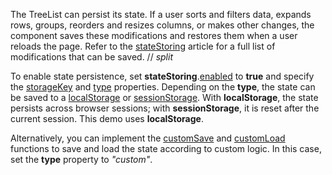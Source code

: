 The TreeList can persist its state. If a user sorts and filters data, expands rows, groups, reorders and resizes columns, or makes other changes, the component saves these modifications and restores them when a user reloads the page. Refer to the [stateStoring](/Documentation/ApiReference/UI_Components/dxTreeList/Configuration/stateStoring/) article for a full list of modifications that can be saved.
// _split_

To enable state persistence, set **stateStoring**.[enabled](/Documentation/ApiReference/UI_Components/dxTreeList/Configuration/stateStoring/#enabled) to **true** and specify the [storageKey](/Documentation/ApiReference/UI_Components/dxTreeList/Configuration/stateStoring/#storageKey) and [type](/Documentation/ApiReference/UI_Components/dxTreeList/Configuration/stateStoring/#type) properties. Depending on the **type**, the state can be saved to a <a href="https://developer.mozilla.org/en-US/docs/Web/API/Window/localStorage" target="_blank">localStorage</a> or <a href="https://developer.mozilla.org/en-US/docs/Web/API/Window/sessionStorage" target="_blank">sessionStorage</a>. With **localStorage**, the state persists across browser sessions; with **sessionStorage**, it is reset after the current session. This demo uses **localStorage**.

Alternatively, you can implement the [customSave](/Documentation/ApiReference/UI_Components/dxTreeList/Configuration/stateStoring/#customSave) and [customLoad](/Documentation/ApiReference/UI_Components/dxTreeList/Configuration/stateStoring/#customLoad) functions to save and load the state according to custom logic. In this case, set the **type** property to *"custom"*.
